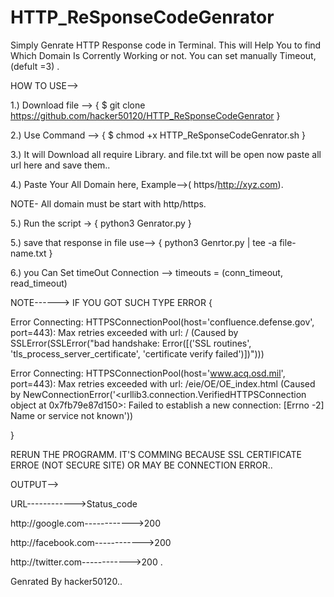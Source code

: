 # HTTP_ReSponseCodeGenrator

Simply Genrate HTTP Response code in Terminal.
This will Help You to find Which Domain Is Corrently Working or not.
You can set manually Timeout,(defult =3) .

HOW TO USE-->

1.) Download file --> { $ git clone https://github.com/hacker50120/HTTP_ReSponseCodeGenrator }

2.) Use Command --> { $ chmod +x HTTP_ReSponseCodeGenrator.sh }

3.) It will Download all require Library. and file.txt will be open now paste all url here and save them..

4.) Paste Your All Domain here, Example-->( https/http://xyz.com).

NOTE- All domain must be start with http/https.

5.) Run the script -> { python3 Genrator.py }

5.) save that response in file use--> { python3 Genrtor.py | tee -a file-name.txt }

6.) you Can Set timeOut Connection --> timeouts = (conn_timeout, read_timeout)

NOTE------>
IF YOU GOT SUCH TYPE ERROR {

Error Connecting: HTTPSConnectionPool(host='confluence.defense.gov', port=443): Max retries exceeded with url: / (Caused by SSLError(SSLError("bad handshake: Error([('SSL routines', 'tls_process_server_certificate', 'certificate verify failed')])")))


Error Connecting: HTTPSConnectionPool(host='www.acq.osd.mil', port=443): Max retries exceeded with url: /eie/OE/OE_index.html (Caused by NewConnectionError('<urllib3.connection.VerifiedHTTPSConnection object at 0x7fb79e87d150>: Failed to establish a new connection: [Errno -2] Name or service not known'))


}

RERUN THE PROGRAMM.
IT'S COMMING BECAUSE SSL CERTIFICATE ERROE (NOT SECURE SITE) OR MAY BE CONNECTION ERROR..

OUTPUT-->

URL------------>Status_code

http://google.com------------>200

http://facebook.com------------>200

http://twitter.com------------>200 .



Genrated By hacker50120..
